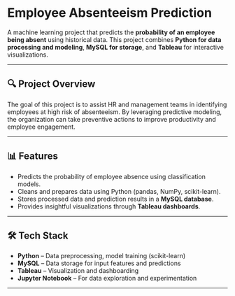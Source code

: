 # Employee Absenteeism Prediction

A machine learning project that predicts the **probability of an employee being absent** using historical data. This project combines **Python for data processing and modeling**, **MySQL for storage**, and **Tableau** for interactive visualizations.

---

## 🔍 Project Overview

The goal of this project is to assist HR and management teams in identifying employees at high risk of absenteeism. By leveraging predictive modeling, the organization can take preventive actions to improve productivity and employee engagement.

---

## 📊 Features

- Predicts the probability of employee absence using classification models.
- Cleans and prepares data using Python (pandas, NumPy, scikit-learn).
- Stores processed data and prediction results in a **MySQL database**.
- Provides insightful visualizations through **Tableau dashboards**.

---

## 🛠️ Tech Stack

- **Python** – Data preprocessing, model training (scikit-learn)
- **MySQL** – Data storage for input features and predictions
- **Tableau** – Visualization and dashboarding
- **Jupyter Notebook** – For data exploration and experimentation

---
